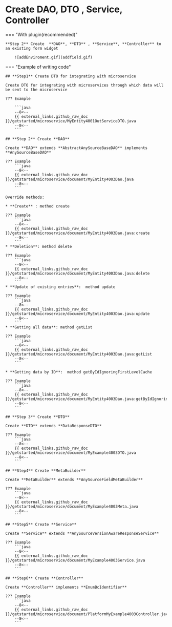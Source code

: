 # Create  **DAO**, **DTO** , **Service**, **Controller** 
=== "With plugin(recommended)"

    **Step 2** Create  **DAO**, **DTO** , **Service**, **Controller** to an existing form widget

        ![addEnviroment.gif](addfield.gif)

=== "Example of writing code"

    ## **Step1** Create DTO for integrating with microservice
    
    Create DTO for integrating with microservices through which data will be sent to the microservice
    
    ??? Example
    
        ```java
        --8<--
        {{ external_links.github_raw_doc }}/getstarted/microservice/MyEntity4001OutServiceDTO.java
        --8<--
        ```
    
    ## **Step 2** Create **DAO**
    
    Create **DAO** extends **AbstractAnySourceBaseDAO** implements **AnySourceBaseDAO**
    
    ??? Example
        ```java
        --8<--
        {{ external_links.github_raw_doc }}/getstarted/microservice/document/MyEntity4003Dao.java
        --8<--
        ```
    
    Override methods:
    
    * **Create** : method create
    
    ??? Example
        ```java
        --8<--
        {{ external_links.github_raw_doc }}/getstarted/microservice/document/MyEntity4003Dao.java:create
        --8<--
        ```
    * **Deletion**: method delete
    
    ??? Example
        ```java
        --8<--
        {{ external_links.github_raw_doc }}/getstarted/microservice/document/MyEntity4003Dao.java:delete
        --8<--
        ```
    * **Update of existing entries**:  method update
    
    ??? Example
        ```java
        --8<--
        {{ external_links.github_raw_doc }}/getstarted/microservice/document/MyEntity4003Dao.java:update
        --8<--
        ```
    * **Getting all data**: method getList
    
    ??? Example
        ```java
        --8<--
        {{ external_links.github_raw_doc }}/getstarted/microservice/document/MyEntity4003Dao.java:getList
        --8<--
        ```
    
    * **Getting data by ID**:  method getByIdIgnoringFirstLevelCache
    
    ??? Example
        ```java
        --8<--
        {{ external_links.github_raw_doc }}/getstarted/microservice/document/MyEntity4003Dao.java:getByIdIgnoringFirstLevelCache
        --8<--
        ```
    
    ## **Step 3** Create **DTO**
    
    Create **DTO** extends **DataResponseDTO**
    
    ??? Example
        ```java
        --8<--
        {{ external_links.github_raw_doc }}/getstarted/microservice/document/MyExample4003DTO.java
        --8<--
        ```
    
    ## **Step4** Create **MetaBuilder**
    
    Create **MetaBuilder** extends **AnySourceFieldMetaBuilder**
    
    ??? Example
        ```java
        --8<--
        {{ external_links.github_raw_doc }}/getstarted/microservice/document/MyExample4003Meta.java
        --8<--
        ```
    
    ## **Step5** Create **Service**
    
    Create **Service** extends **AnySourceVersionAwareResponseService**
    
    ??? Example
        ```java
        --8<--
        {{ external_links.github_raw_doc }}/getstarted/microservice/document/MyExample4003Service.java
        --8<--
        ```
    
    ## **Step6** Create **Controller**
    
    Create **Controller** implements **EnumBcIdentifier**
    
    ??? Example
        ```java
        --8<--
        {{ external_links.github_raw_doc }}/getstarted/microservice/document/PlatformMyExample4003Controller.java
        --8<--
        ```